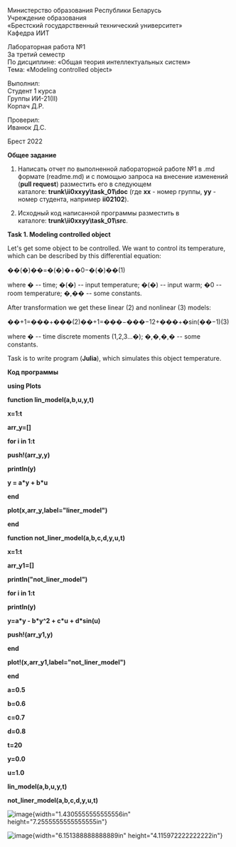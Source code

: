 Министерство образования Республики Беларусь\
Учреждение образования\
«Брестский государственный технический университет»\
Кафедра ИИТ

Лабораторная работа №1\
За третий семестр\
По дисциплине: «Общая теория интеллектуальных систем»\
Тема: «Modeling controlled object»

Выполнил:\
Студент 1 курса\
Группы ИИ-21(II)\
Корпач Д.Р.

Проверил:\
Иванюк Д.С.

Брест 2022

**Общее задание**

1.  Написать отчет по выполненной лабораторной работе №1 в .md формате
    (readme.md) и с помощью запроса на внесение изменений (**pull
    request**) разместить его в следующем
    каталоге: **trunk\\ii0xxyy\\task_01\\doc** (где **xx** - номер
    группы, **yy** - номер студента, например **ii02102**).

2.  Исходный код написанной программы разместить в
    каталоге: **trunk\\ii0xxyy\\task_01\\src**.

**Task 1. Modeling controlled object**

Let\'s get some object to be controlled. We want to control its
temperature, which can be described by this differential equation:

��(�)��=�(�)�+�0−�(�)��(1)

where � -- time; �(�) -- input temperature; �(�) -- input warm; �0 --
room temperature; �,�� -- some constants.

After transformation we get these linear (2) and nonlinear (3) models:

��+1=���+���(2)��+1=���−���−12+���+�sin⁡(��−1)(3)

where � -- time discrete moments (1,2,3...�); �,�,�,� -- some constants.

Task is to write program (**Julia**), which simulates this object
temperature.

**Код программы**

**using Plots**

**function lin_model(a,b,u,y,t)**

**x=1:t**

**arr_y=\[\]**

**for i in 1:t**

**push!(arr_y,y)**

**println(y)**

**y = a\*y + b\*u**

**end**

**plot(x,arr_y,label=\"liner_model\")**

**end**

**function not_liner_model(a,b,c,d,y,u,t)**

**x=1:t**

**arr_y1=\[\]**

**println(\"not_liner_model\")**

**for i in 1:t**

**println(y)**

**y=a\*y - b\*y\^2 + c\*u + d\*sin(u)**

**push!(arr_y1,y)**

**end**

**plot!(x,arr_y1,label=\"not_liner_model\")**

**end**

**a=0.5**

**b=0.6**

**c=0.7**

**d=0.8**

**t=20**

**y=0.0**

**u=1.0**

**lin_model(a,b,u,y,t)**

**not_liner_model(a,b,c,d,y,u,t)**

![image](./image1.png){width="1.4305555555555556in"
height="7.2555555555555555in"}

![image](./image2.png){width="6.151388888888889in"
height="4.115972222222222in"}
